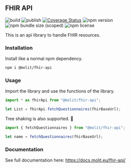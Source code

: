 ## FHIR API

![build](https://github.com/molit-institute/fhir-api/workflows/Build/badge.svg)
![publish](https://github.com/molit-institute/fhir-api/workflows/Publish/badge.svg)
[![Coverage Status](https://coveralls.io/repos/github/molitinstitute/fhir-api/badge.svg?branch=master)](https://coveralls.io/github/molitinstitute/fhir-api?branch=master)
![npm version](https://img.shields.io/npm/v/@molit/fhir-api.svg)
![npm bundle size (scoped)](https://img.shields.io/bundlephobia/min/@molit/fhir-api)
![npm license](https://img.shields.io/npm/l/@molit/fhir-api.svg)

This is an api library to handle FHIR resources.

### Installation

Install like a normal npm dependency.

```bash
npm i @molit/fhir-api
```

### Usage

Import the library and use the functions of the library.

```js
import * as fhirApi from "@molit/fhir-api";

let List = fhirApi.fetchQuestionnaires(fhirBaseUrl);
```

Tree shaking is also supported. 🌲

```js
import { fetchQuestionnaires } from "@molit/fhir-api";

let name = fetchQuestionnaires(fhirBaseUrl);
```

### Documentation

See full documentation here: https://docs.molit.eu/fhir-api/
